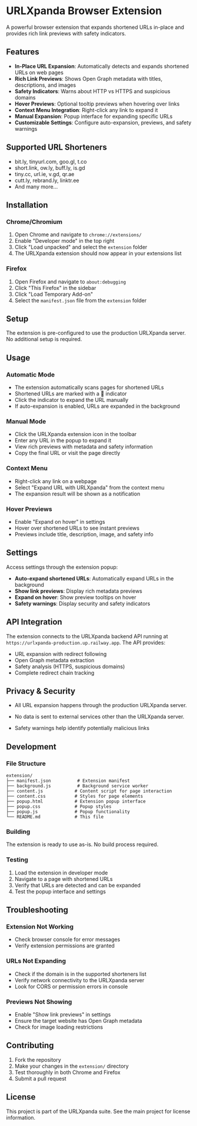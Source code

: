 # URLXpanda Browser Extension

A powerful browser extension that expands shortened URLs in-place and provides rich link previews with safety indicators.

## Features

- **In-Place URL Expansion**: Automatically detects and expands shortened URLs on web pages
- **Rich Link Previews**: Shows Open Graph metadata with titles, descriptions, and images
- **Safety Indicators**: Warns about HTTP vs HTTPS and suspicious domains
- **Hover Previews**: Optional tooltip previews when hovering over links
- **Context Menu Integration**: Right-click any link to expand it
- **Manual Expansion**: Popup interface for expanding specific URLs
- **Customizable Settings**: Configure auto-expansion, previews, and safety warnings

## Supported URL Shorteners

- bit.ly, tinyurl.com, goo.gl, t.co
- short.link, ow.ly, buff.ly, is.gd
- tiny.cc, url.ie, v.gd, qr.ae
- cutt.ly, rebrand.ly, linktr.ee
- And many more...

## Installation

### Chrome/Chromium
1. Open Chrome and navigate to `chrome://extensions/`
2. Enable "Developer mode" in the top right
3. Click "Load unpacked" and select the `extension` folder
4. The URLXpanda extension should now appear in your extensions list

### Firefox
1. Open Firefox and navigate to `about:debugging`
2. Click "This Firefox" in the sidebar
3. Click "Load Temporary Add-on"
4. Select the `manifest.json` file from the `extension` folder

## Setup

The extension is pre-configured to use the production URLXpanda server. No additional setup is required.

## Usage

### Automatic Mode
- The extension automatically scans pages for shortened URLs
- Shortened URLs are marked with a 🔗 indicator
- Click the indicator to expand the URL manually
- If auto-expansion is enabled, URLs are expanded in the background

### Manual Mode
- Click the URLXpanda extension icon in the toolbar
- Enter any URL in the popup to expand it
- View rich previews with metadata and safety information
- Copy the final URL or visit the page directly

### Context Menu
- Right-click any link on a webpage
- Select "Expand URL with URLXpanda" from the context menu
- The expansion result will be shown as a notification

### Hover Previews
- Enable "Expand on hover" in settings
- Hover over shortened URLs to see instant previews
- Previews include title, description, image, and safety info

## Settings

Access settings through the extension popup:

- **Auto-expand shortened URLs**: Automatically expand URLs in the background
- **Show link previews**: Display rich metadata previews
- **Expand on hover**: Show preview tooltips on hover
- **Safety warnings**: Display security and safety indicators

## API Integration

The extension connects to the URLXpanda backend API running at `https://urlxpanda-production.up.railway.app`. The API provides:

- URL expansion with redirect following
- Open Graph metadata extraction
- Safety analysis (HTTPS, suspicious domains)
- Complete redirect chain tracking

## Privacy & Security

- All URL expansion happens through the production URLXpanda server.
- No data is sent to external services other than the URLXpanda server.

- Safety warnings help identify potentially malicious links

## Development

### File Structure
```
extension/
├── manifest.json          # Extension manifest
├── background.js          # Background service worker
├── content.js            # Content script for page interaction
├── content.css           # Styles for page elements
├── popup.html            # Extension popup interface
├── popup.css             # Popup styles
├── popup.js              # Popup functionality
└── README.md             # This file
```

### Building
The extension is ready to use as-is. No build process required.

### Testing
1. Load the extension in developer mode
2. Navigate to a page with shortened URLs
3. Verify that URLs are detected and can be expanded
4. Test the popup interface and settings

## Troubleshooting

### Extension Not Working
- Check browser console for error messages
- Verify extension permissions are granted

### URLs Not Expanding
- Check if the domain is in the supported shorteners list
- Verify network connectivity to the URLXpanda server
- Look for CORS or permission errors in console

### Previews Not Showing
- Enable "Show link previews" in settings
- Ensure the target website has Open Graph metadata
- Check for image loading restrictions

## Contributing

1. Fork the repository
2. Make your changes in the `extension/` directory
3. Test thoroughly in both Chrome and Firefox
4. Submit a pull request

## License

This project is part of the URLXpanda suite. See the main project for license information.
